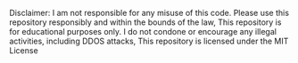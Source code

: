 Disclaimer: I am not responsible for any misuse of this code. Please use this repository responsibly and within the bounds of the law, This repository is for educational purposes only. I do not condone or encourage any illegal activities, including DDOS attacks, This repository is licensed under the MIT License
